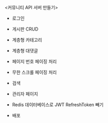 <커뮤니티 API 서버 만들기>
- 로그인

- 게시판 CRUD

- 계층형 카테고리

- 계층형 대댓글

- 페이지 번호 페이징 처리

- 무한 스크롤 페이징 처리

- 검색

- 관리자 페이지

- Redis 데이터베이스로 JWT RefreshToken 빼기

- 배포 
  